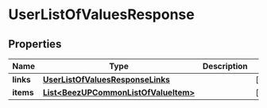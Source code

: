 
# UserListOfValuesResponse

## Properties
Name | Type | Description | Notes
------------ | ------------- | ------------- | -------------
**links** | [**UserListOfValuesResponseLinks**](UserListOfValuesResponseLinks.md) |  |  [optional]
**items** | [**List&lt;BeezUPCommonListOfValueItem&gt;**](BeezUPCommonListOfValueItem.md) |  |  [optional]



